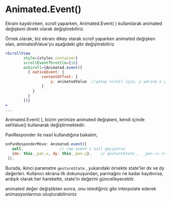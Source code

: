 # Animated.Event\(\)

Ekranı kaydırırken, scroll yaparken, Animated.Event\( \) kullanılarak animated değişkeni direkt olarak değiştirebiliriz.

Örnek olarak, biz ekranı dikey olarak scroll yaparken animated değişken olan, animatedValue'yu aşağıdaki gibi değiştirebiliriz

```jsx
<ScrollView
        style={styles.container}
        scrollEventThrottle={16}
        onScroll={Animated.event([
          { nativeEvent: { 
                contentOffset: { 
                    y: animatedValue  //yatay scroll için, y yerine x yazabilirsiniz
                } 
            } 
          }
        ])}
>
...
```

Animated.Event\( \), bizim yerimize animated değişkeni, kendi içinde setValue\(\) kullanarak değiştirmektedir.

PanResponder ile nasıl kullandığına bakalım,

```jsx
onPanResponderMove: Animated.event([
   null,                // raw event'i null geçiyoruz
   {dx: this._pan.x, dy: this._pan.y},    // gestureState ,  _pan => referans
 ]),
```

Burada,  ikinci parametre `gestureState` , yukarıdaki örnekte state'ler dx ve dy değerleri.  Kullanıcı ekrana ilk dokunuşundan, parmağını ne kadar kaydırırsa, ardışık olarak her harekette, state'in değerini güncelleyecektir.

animated değer değiştikten sonra, onu istediğiniz gibi interpolate ederek animasyonlarınızı oluşturabilirsiniz

